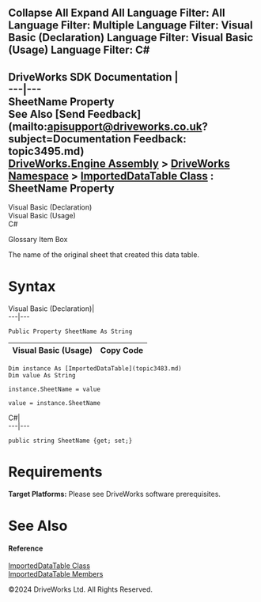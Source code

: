        

 Collapse All Expand All  Language Filter: All  Language Filter: Multiple  Language Filter: Visual Basic (Declaration) Language Filter: Visual Basic (Usage) Language Filter: C#  
---  
DriveWorks SDK Documentation  |   
---|---  
SheetName Property   
See Also [Send Feedback](mailto:apisupport@driveworks.co.uk?subject=Documentation Feedback: topic3495.md)  
[DriveWorks.Engine Assembly](topic2156.md) > [DriveWorks Namespace](topic2159.md) > [ImportedDataTable Class](topic3483.md) : SheetName Property  
---  
  
Visual Basic (Declaration)    
Visual Basic (Usage)    
C# 

Glossary Item Box

The name of the original sheet that created this data table. 

# Syntax

Visual Basic (Declaration)|   
---|---  
      
    
    Public Property SheetName As String  
  
Visual Basic (Usage)| Copy Code  
---|---  
      
    
    Dim instance As [ImportedDataTable](topic3483.md)
    Dim value As String
     
    instance.SheetName = value
     
    value = instance.SheetName  
  
C#|   
---|---  
      
    
    public string SheetName {get; set;}  
  
# Requirements

**Target Platforms:** Please see DriveWorks software prerequisites.

# See Also

#### Reference

[ImportedDataTable Class](topic3483.md)   
[ImportedDataTable Members](topic3484.md)

©2024 DriveWorks Ltd. All Rights Reserved.
